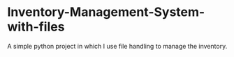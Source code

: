 # Inventory-Management-System-with-files
A simple python project in which I use file handling to manage the inventory.
